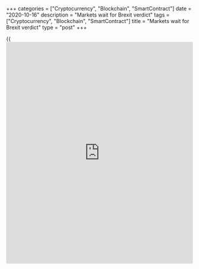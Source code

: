 +++
categories = ["Cryptocurrency", "Blockchain", "SmartContract"]
date = "2020-10-16"
description = "Markets wait for Brexit verdict"
tags = ["Cryptocurrency", "Blockchain", "SmartContract"]
title = "Markets wait for Brexit verdict"
type = "post"
+++

{{<iframe id="large-banner" src="https://www.bounty.group/#slide=8.0" width="100%" height="600" scrolling="no" style="border: 0px solid rgb(216, 221, 230); border-radius: 3px;">}}

2020-10-16

2020-10-16

Pound can stare anyone down. Review as of 16.10.2020Dmitri Demidenko

The market knows that the pound’s fate is decided at the last moment,
and to its favor usually. Will [history](https://www.fixpro.org/post/chargeless-historical-data-api-backtesting/) repeat itself this time?

## Britain and the EU try to stare each other down, waiting for
concessions. Who will lose?

Since the 2016 Brexit referendum, the pound sterling has outlived three
Prime Ministers, five REPO rate changes, sudden interruptions in
trading, and, finally, the pandemic. Due to its high sensitivity to
political risks and high volatility, the pound is often called “the
Great British Peso” (GBP) and compared with developing countries’
currencies.

However, the traders who work with the pound know the biggest troubles
are solved at the last moment. What is more important is to endure the
instability until the trade is concluded. GBPUSD bulls believed
sincerely that the 15-16 October EU summit would be the Day X. It
wouldn’t.

Optimists flooded the market on the belief that London and Brussels will
sign a deal at the last moment. They ignored negative [news](https://www.letsplayfx.com/blog/forex-news-website/) and bought
the pound amid the rumors that the parties would continue the talks even
if London had passed an Internal Market Bill, violating the EU’s
previous agreement’s [terms](https://www.fintechee.com/terms/). I don’t see any progress in that dialogue.

> \- Can you see the cow eating grass up there?

>

> \- Wait, where’s the grass?

>

> \- The cow’s eaten it.

>

> \- And where’s the cow?

>

> \- Why should the cow be there if the grass’s already been eaten?

The European Union thinks that a fair partnership with Britain is worth
the current effort. However, Brussels isn’t ready to make a deal at any
cost. London is surprised to hear that it’s the one who has to make
every first step in the future. They believe it’s an unusual approach to
negotiation. The parties are waiting for mutual concessions, but either
of them hopes to stare the other party down. Someone has to go back on
their word, but if you learned to be satisfied with little, you might
learn to be satisfied with nothing.

At first glance, Britain will lose more as the EU is its main partner.
However, a no-deal Brexit will leave scars on both faces. They will
aggravate a record high recession in the eurozone and the UK’s worst
economic decline over the last 300 years.

> \- Hold on! Your last gasp is near.

>

> \- You mean, my second wind?

>

> \- No, your last gasp.

However, a no-deal Brexit isn’t a reason for panics for sure. A divorce
is always a tragedy, but then people can say they lived happily ever
after. Because they never saw each other anymore. Still, the parties
will have to see each other. They will have to make new deals under the
WTO’s [terms](https://www.fintechee.com/terms/) and discuss financial and other companies’ future. But that
will be tomorrow, and today the market’s worried about the pound.

The pound got used to any trade’s being made at the last moment. Thus, a
no-deal Brexit might not be factored in its quotes. The markets believe
that a deal will be signed. And if not? A collapse of [GBPUSD][1] will
be quite possible. What is good about the pandemic is that it taught us
not to worry about the future. We don’t know what will happen tomorrow.
We just hope tomorrow will come.

{motivation}



## Price chart of GBPUSD in real time mode

The content of this article reflects the author’s opinion and does not
necessarily reflect the official position of LiteForex. The material
published on this page is provided for informational purposes only and
should not be considered as the provision of investment advice for the
purposes of Directive 2004/39/EC.

Rate this article:

{{value}}

( {{count}} {{title}} )

   1. my.liteforex.com/trading/chart?symbol=GBPUSD&returnUrl=true